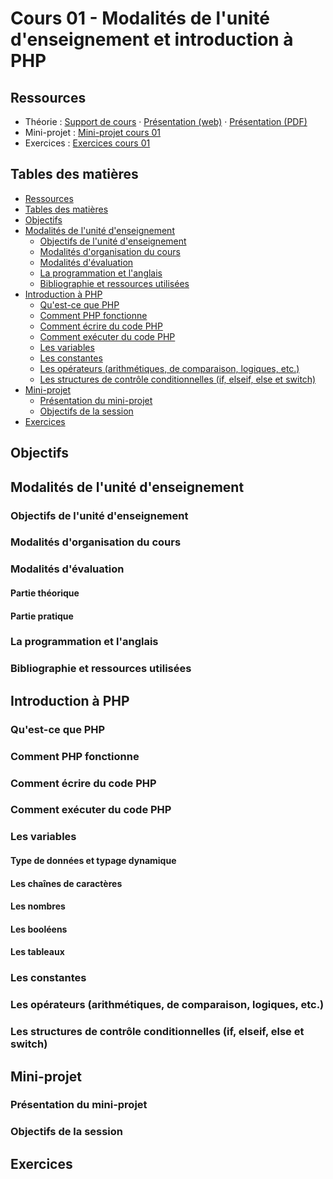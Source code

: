 # Cours 01 - Modalités de l'unité d'enseignement et introduction à PHP

## Ressources

- Théorie : [Support de cours](./README.md) ·
  [Présentation (web)](https://heig-vd-progserv1-course.github.io/heig-vd-progserv1-course/01-modalites-de-lunite-denseignement-et-introduction-a-php/01-theorie/index.html)
  ·
  [Présentation (PDF)](https://heig-vd-progserv1-course.github.io/heig-vd-progserv1-course/01-modalites-de-lunite-denseignement-et-introduction-a-php/01-theorie/01-modalites-de-lunite-denseignement-et-introduction-a-php-presentation.pdf)
- Mini-projet : [Mini-projet cours 01](../02-mini-project/README.md)
- Exercices : [Exercices cours 01](../03-exercices/READEME.md)

## Tables des matières

- [Ressources](#ressources)
- [Tables des matières](#tables-des-matières)
- [Objectifs](#objectifs)
- [Modalités de l'unité d'enseignement](#modalités-de-lunité-denseignement)
  - [Objectifs de l'unité d'enseignement](#objectifs-de-lunité-denseignement)
  - [Modalités d'organisation du cours](#modalités-dorganisation-du-cours)
  - [Modalités d'évaluation](#modalités-dévaluation)
  - [La programmation et l'anglais](#la-programmation-et-langlais)
  - [Bibliographie et ressources utilisées](#bibliographie-et-ressources-utilisées)
- [Introduction à PHP](#introduction-à-php)
  - [Qu'est-ce que PHP](#quest-ce-que-php)
  - [Comment PHP fonctionne](#comment-php-fonctionne)
  - [Comment écrire du code PHP](#comment-écrire-du-code-php)
  - [Comment exécuter du code PHP](#comment-exécuter-du-code-php)
  - [Les variables](#les-variables)
  - [Les constantes](#les-constantes)
  - [Les opérateurs (arithmétiques, de comparaison, logiques, etc.)](#les-opérateurs-arithmétiques-de-comparaison-logiques-etc)
  - [Les structures de contrôle conditionnelles (if, elseif, else et switch)](#les-structures-de-contrôle-conditionnelles-if-elseif-else-et-switch)
- [Mini-projet](#mini-projet)
  - [Présentation du mini-projet](#présentation-du-mini-projet)
  - [Objectifs de la session](#objectifs-de-la-session)
- [Exercices](#exercices)

## Objectifs

## Modalités de l'unité d'enseignement

### Objectifs de l'unité d'enseignement

### Modalités d'organisation du cours

### Modalités d'évaluation

#### Partie théorique

#### Partie pratique

### La programmation et l'anglais

### Bibliographie et ressources utilisées

## Introduction à PHP

### Qu'est-ce que PHP

### Comment PHP fonctionne

### Comment écrire du code PHP

### Comment exécuter du code PHP

### Les variables

#### Type de données et typage dynamique

#### Les chaînes de caractères

#### Les nombres

#### Les booléens

#### Les tableaux

### Les constantes

### Les opérateurs (arithmétiques, de comparaison, logiques, etc.)

### Les structures de contrôle conditionnelles (if, elseif, else et switch)

## Mini-projet

### Présentation du mini-projet

### Objectifs de la session

## Exercices
